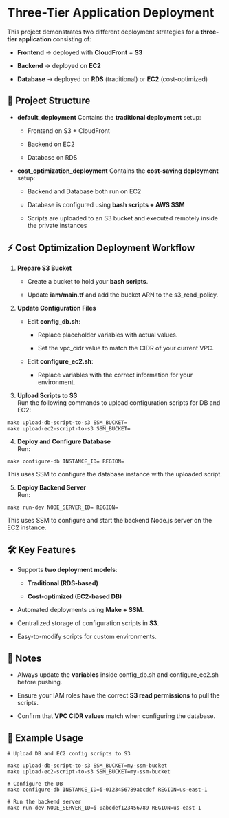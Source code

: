 Three-Tier Application Deployment
=================================

This project demonstrates two different deployment strategies for a **three-tier application** consisting of:

*   **Frontend** → deployed with **CloudFront** + **S3**
    
*   **Backend** → deployed on **EC2**
    
*   **Database** → deployed on **RDS** (traditional) or **EC2** (cost-optimized)
    

📂 Project Structure
--------------------

*   **default_deployment** Contains the **traditional deployment** setup:
    
    *   Frontend on S3 + CloudFront
        
    *   Backend on EC2
        
    *   Database on RDS
        
*   **cost_optimization_deployment** Contains the **cost-saving deployment** setup:
    
    *   Backend and Database both run on EC2
        
    *   Database is configured using **bash scripts + AWS SSM**
        
    *   Scripts are uploaded to an S3 bucket and executed remotely inside the private instances
        

⚡ Cost Optimization Deployment Workflow
---------------------------------------

1.  **Prepare S3 Bucket**
    
    *   Create a bucket to hold your **bash scripts**.
        
    *   Update **iam/main.tf** and add the bucket ARN to the s3_read_policy.
        
2.  **Update Configuration Files**
    
    *   Edit **config_db.sh**:
        
        *   Replace placeholder variables with actual values.
            
        *   Set the vpc_cidr value to match the CIDR of your current VPC.
            
    *   Edit **configure_ec2.sh**:
        
        *   Replace variables with the correct information for your environment.
            
3. **Upload Scripts to S3**  
Run the following commands to upload configuration scripts for DB and EC2: 
```
make upload-db-script-to-s3 SSM_BUCKET=
make upload-ec2-script-to-s3 SSM_BUCKET=
```
    
4. **Deploy and Configure Database**  
Run:
```
make configure-db INSTANCE_ID= REGION=
```
This uses SSM to configure the database instance with the uploaded script.

    
5.  **Deploy Backend Server**  
Run:
```
make run-dev NODE_SERVER_ID= REGION=
```
This uses SSM to configure and start the backend Node.js server on the EC2 instance.
    

🛠️ Key Features
----------------

*   Supports **two deployment models**:
    
    *   **Traditional (RDS-based)**
        
    *   **Cost-optimized (EC2-based DB)**
        
*   Automated deployments using **Make + SSM**.
    
*   Centralized storage of configuration scripts in **S3**.
    
*   Easy-to-modify scripts for custom environments.
    

🚨 Notes
--------

*   Always update the **variables** inside config_db.sh and configure_ec2.sh before pushing.
    
*   Ensure your IAM roles have the correct **S3 read permissions** to pull the scripts.
    
*   Confirm that **VPC CIDR values** match when configuring the database.
    

📌 Example Usage
----------------
```
# Upload DB and EC2 config scripts to S3  

make upload-db-script-to-s3 SSM_BUCKET=my-ssm-bucket  
make upload-ec2-script-to-s3 SSM_BUCKET=my-ssm-bucket  
```
```
# Configure the DB  
make configure-db INSTANCE_ID=i-0123456789abcdef REGION=us-east-1  
```
```
# Run the backend server  
make run-dev NODE_SERVER_ID=i-0abcdef123456789 REGION=us-east-1 
```